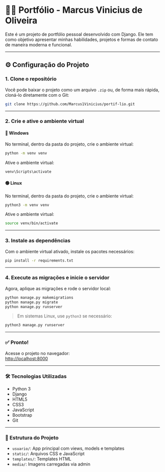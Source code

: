 
# 🧑‍💻 Portfólio - Marcus Vinicius de Oliveira

Este é um projeto de portfólio pessoal desenvolvido com Django. Ele tem como objetivo apresentar minhas habilidades, projetos e formas de contato de maneira moderna e funcional.

---

## ⚙️ Configuração do Projeto

### 1. Clone o repositório

Você pode baixar o projeto como um arquivo `.zip` ou, de forma mais rápida, cloná-lo diretamente com o Git:

```bash
git clone https://github.com/Marcus1Vinicius/portif-lio.git
```

---

### 2. Crie e ative o ambiente virtual

#### 🔵 Windows

No terminal, dentro da pasta do projeto, crie o ambiente virtual:

```bash
python -m venv venv
```

Ative o ambiente virtual:

```bash
venv\Scripts\activate
```

#### 🟢 Linux

No terminal, dentro da pasta do projeto, crie o ambiente virtual:

```bash
python3 -m venv venv
```

Ative o ambiente virtual:

```bash
source venv/bin/activate
```

---

### 3. Instale as dependências

Com o ambiente virtual ativado, instale os pacotes necessários:

```bash
pip install -r requirements.txt
```

---

### 4. Execute as migrações e inicie o servidor

Agora, aplique as migrações e rode o servidor local:

```bash
python manage.py makemigrations
python manage.py migrate
python manage.py runserver
```

> Em sistemas Linux, use `python3` se necessário:

```bash
python3 manage.py runserver
```

---

### ✅ Pronto!

Acesse o projeto no navegador:  
[http://localhost:8000](http://localhost:8000)

---

### 🛠️ Tecnologias Utilizadas

- Python 3
- Django
- HTML5
- CSS3
- JavaScript
- Bootstrap
- Git

---

### 📂 Estrutura do Projeto

- `usuario/`: App principal com views, models e templates
- `static/`: Arquivos CSS e JavaScript
- `templates/`: Templates HTML
- `media/`: Imagens carregadas via admin



